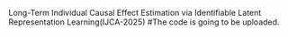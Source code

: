 Long-Term Individual Causal Effect Estimation via Identifiable Latent Representation Learning(IJCA-2025) #The code is going to be uploaded.
 
